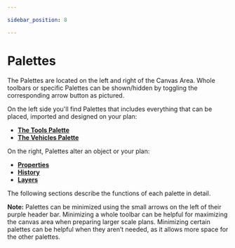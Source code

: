 ```yaml
---

sidebar_position: 8

---
```

# Palettes

The Palettes are located on the left and right of the Canvas Area. Whole toolbars or specific Palettes can be shown/hidden by toggling the corresponding arrow button as pictured.

On the left side you'll find Palettes that includes everything that can be placed, imported and designed on your plan:

- [**The Tools Palette**](./tools-palette.md)
- [**The Vehicles Palette**](/docs/rapidpath-online/swept-path-analysis)

On the right, Palettes alter an object or your plan:

- [**Properties**](./properties-palette.md)
- [**History**](./history-palette.md)
- [**Layers**](./layers-palette.md)

The following sections describe the functions of each palette in detail.

**Note:** Palettes can be minimized using the small arrows on the left of their purple header bar.
Minimizing a whole toolbar can be helpful for maximizing the canvas area when preparing larger scale plans.
Minimizing certain palettes can be helpful when they aren’t needed, as it allows more space for the other palettes.
